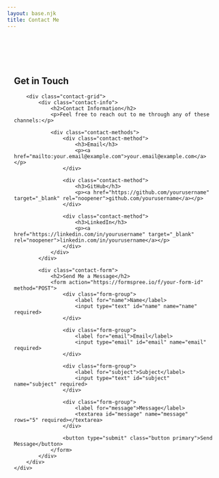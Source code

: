 ```yaml
---
layout: base.njk
title: Contact Me
---
```


<section class="contact-section">
    <div class="contact-content">
        <h1>Get in Touch</h1>
        
        <div class="contact-grid">
            <div class="contact-info">
                <h2>Contact Information</h2>
                <p>Feel free to reach out to me through any of these channels:</p>
                
                <div class="contact-methods">
                    <div class="contact-method">
                        <h3>Email</h3>
                        <p><a href="mailto:your.email@example.com">your.email@example.com</a></p>
                    </div>
                    
                    <div class="contact-method">
                        <h3>GitHub</h3>
                        <p><a href="https://github.com/yourusername" target="_blank" rel="noopener">github.com/yourusername</a></p>
                    </div>
                    
                    <div class="contact-method">
                        <h3>LinkedIn</h3>
                        <p><a href="https://linkedin.com/in/yourusername" target="_blank" rel="noopener">linkedin.com/in/yourusername</a></p>
                    </div>
                </div>
            </div>

            <div class="contact-form">
                <h2>Send Me a Message</h2>
                <form action="https://formspree.io/f/your-form-id" method="POST">
                    <div class="form-group">
                        <label for="name">Name</label>
                        <input type="text" id="name" name="name" required>
                    </div>

                    <div class="form-group">
                        <label for="email">Email</label>
                        <input type="email" id="email" name="email" required>
                    </div>

                    <div class="form-group">
                        <label for="subject">Subject</label>
                        <input type="text" id="subject" name="subject" required>
                    </div>

                    <div class="form-group">
                        <label for="message">Message</label>
                        <textarea id="message" name="message" rows="5" required></textarea>
                    </div>

                    <button type="submit" class="button primary">Send Message</button>
                </form>
            </div>
        </div>
    </div>
</section>

<style>
    .contact-section {
        padding: 4rem 0;
    }

    .contact-content {
        max-width: 1200px;
        margin: 0 auto;
        padding: 0 1rem;
    }

    .contact-grid {
        display: grid;
        grid-template-columns: 1fr 1fr;
        gap: 4rem;
        margin-top: 2rem;
    }

    .contact-info h2,
    .contact-form h2 {
        margin-bottom: 1.5rem;
        color: var(--primary-color);
    }

    .contact-methods {
        margin-top: 2rem;
    }

    .contact-method {
        margin-bottom: 2rem;
    }

    .contact-method h3 {
        margin-bottom: 0.5rem;
        font-size: 1.2rem;
    }

    .contact-method a {
        color: var(--text-color);
        text-decoration: none;
        transition: color 0.2s ease;
    }

    .contact-method a:hover {
        color: var(--primary-color);
    }

    .form-group {
        margin-bottom: 1.5rem;
    }

    .form-group label {
        display: block;
        margin-bottom: 0.5rem;
        font-weight: 500;
    }

    .form-group input,
    .form-group textarea {
        width: 100%;
        padding: 0.75rem;
        border: 1px solid var(--border-color);
        border-radius: 0.375rem;
        background-color: var(--background-color);
        color: var(--text-color);
        font-size: 1rem;
    }

    .form-group input:focus,
    .form-group textarea:focus {
        outline: none;
        border-color: var(--primary-color);
    }

    .button.primary {
        background-color: var(--primary-color);
        color: white;
        border: none;
        padding: 0.75rem 1.5rem;
        border-radius: 0.375rem;
        font-size: 1rem;
        cursor: pointer;
        transition: all 0.2s ease;
    }

    .button.primary:hover {
        transform: translateY(-2px);
    }

    @media (max-width: 768px) {
        .contact-grid {
            grid-template-columns: 1fr;
            gap: 2rem;
        }

        .contact-section {
            padding: 2rem 0;
        }
    }
</style> 